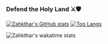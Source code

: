 ### Defend the Holy Land ⚔️🛡️

[![Zahkthar's GitHub stats](https://github-readme-stats.vercel.app/api?username=zahkthar&show_icons=true&theme=merko)](https://github.com/anuraghazra/github-readme-stats)
[![Top Langs](https://github-readme-stats.vercel.app/api/top-langs/?username=zahkthar&layout=compact&theme=merko)](https://github.com/anuraghazra/github-readme-stats)

![Zahkthar's wakatime stats](https://github-readme-stats.vercel.app/api/wakatime?username=zahkthar&theme=merko)
